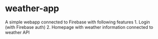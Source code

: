 # weather-app
A simple webapp connected to Firebase with following features  1. Login (with Firebase auth) 2. Homepage with weather information connected to weather API 
